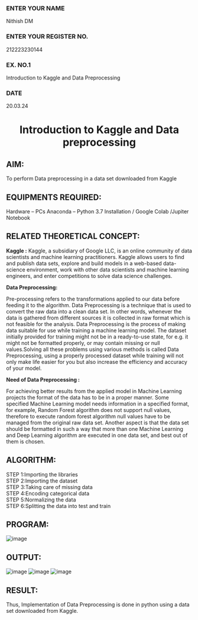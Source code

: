 <H3>ENTER YOUR NAME</H3> Nithish DM
<H3>ENTER YOUR REGISTER NO.</H3> 212223230144
<H3>EX. NO.1</H3> Introduction to Kaggle and Data Preprocessing
<H3>DATE</H3> 20.03.24
<H1 ALIGN =CENTER> Introduction to Kaggle and Data preprocessing</H1>

## AIM:

To perform Data preprocessing in a data set downloaded from Kaggle

## EQUIPMENTS REQUIRED:
Hardware – PCs
Anaconda – Python 3.7 Installation / Google Colab /Jupiter Notebook

## RELATED THEORETICAL CONCEPT:

**Kaggle :**
Kaggle, a subsidiary of Google LLC, is an online community of data scientists and machine learning practitioners. Kaggle allows users to find and publish data sets, explore and build models in a web-based data-science environment, work with other data scientists and machine learning engineers, and enter competitions to solve data science challenges.

**Data Preprocessing:**

Pre-processing refers to the transformations applied to our data before feeding it to the algorithm. Data Preprocessing is a technique that is used to convert the raw data into a clean data set. In other words, whenever the data is gathered from different sources it is collected in raw format which is not feasible for the analysis.
Data Preprocessing is the process of making data suitable for use while training a machine learning model. The dataset initially provided for training might not be in a ready-to-use state, for e.g. it might not be formatted properly, or may contain missing or null values.Solving all these problems using various methods is called Data Preprocessing, using a properly processed dataset while training will not only make life easier for you but also increase the efficiency and accuracy of your model.

**Need of Data Preprocessing :**

For achieving better results from the applied model in Machine Learning projects the format of the data has to be in a proper manner. Some specified Machine Learning model needs information in a specified format, for example, Random Forest algorithm does not support null values, therefore to execute random forest algorithm null values have to be managed from the original raw data set.
Another aspect is that the data set should be formatted in such a way that more than one Machine Learning and Deep Learning algorithm are executed in one data set, and best out of them is chosen.


## ALGORITHM:
STEP 1:Importing the libraries<BR>
STEP 2:Importing the dataset<BR>
STEP 3:Taking care of missing data<BR>
STEP 4:Encoding categorical data<BR>
STEP 5:Normalizing the data<BR>
STEP 6:Splitting the data into test and train<BR>

##  PROGRAM:
![image](https://github.com/Mrnithishx/Ex-1-NN/assets/148201573/505d255d-f684-4684-afaa-723e4593c556)



## OUTPUT:
![image](https://github.com/Mrnithishx/Ex-1-NN/assets/148201573/9f476a70-dd08-4bd9-9111-dee7a5783d75)
![image](https://github.com/Mrnithishx/Ex-1-NN/assets/148201573/bc739559-9fe1-4370-91a5-75592b075651)
![image](https://github.com/Mrnithishx/Ex-1-NN/assets/148201573/b2aed04e-d40c-43da-8f00-78d6c5929ea6)


## RESULT:
Thus, Implementation of Data Preprocessing is done in python  using a data set downloaded from Kaggle.


